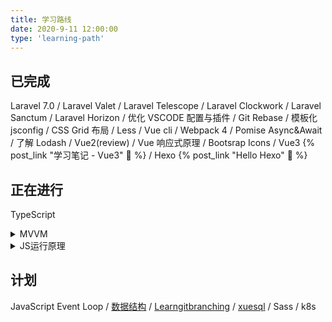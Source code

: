 ```yaml
---
title: 学习路线
date: 2020-9-11 12:00:00
type: 'learning-path'
---
```


## 已完成

Laravel 7.0 /
Laravel Valet /
Laravel Telescope /
Laravel Clockwork /
Laravel Sanctum /
Laravel Horizon /
优化 VSCODE 配置与插件 /
Git Rebase /
模板化 jsconfig /
CSS Grid 布局 /
Less /
Vue cli /
Webpack 4 /
Pomise Async&Await /
了解 Lodash /
Vue2(review) /
Vue 响应式原理 /
Bootsrap Icons /
Vue3 {% post_link "学习笔记 - Vue3" 📝 %} /
Hexo {% post_link "Hello Hexo" 📝 %}

## 正在进行

TypeScript

<details><summary>MVVM</summary>

-   VM(编译器,响应式数据,渲染器)
-   编译器(AST 抽象语法树 -> Transfer -> Generate)
    -   AST Parser 通过正则将模板字符串解析并转换为抽象语法树,即节点(JavaScript Object),包含标签名,标签属性 内容,子节点
    -   Transfer 将抽象语法树转为具象语法树(因为每个框架会有独有的标签属性,需要单独提出解析 提取,更细致的表现为在语法树中, 例如 Vue 中的指令)
    -   Generate 依据具象语法树生成渲染函数的逻辑代码

</details>

<details><summary>JS运行原理</summary>

动态类型语言在编码时提供的信息太少了,让编译器无法在运行前知道变量的类型,只有在运行期间才能确定各个变量的类型,这就导致 JS 无法在运行前编译出更加快速的低级语言的代码,也就是机器代码(Machine Code)

Just In Time(JIT)在运行时生成机器代码,而不是提前生成.在运行阶段收集类型信息,然后根据信息编译机器码,之后再运行代码时直接使用机器码

Ahead Of Time(AOT)在运行前提前生成好机器码

JavaScript 引擎(将高级语言 JS 转为低级语言机器码)

-   JS 引擎首先将 JS 源码通过 parser(解析器)解析成抽象语法树(AST)
-   接着通过 interpreter(解释器)将 AST 编译成字节码(bytecode)
-   字节码通过 compiler(编译器)生成 machine code(机器码)
    -   字节码:是一种中间状态(中间码)的二进制代码(文件),这也是为什么 Java 这种语言可以跨平台的原因
    -   机器码:是电脑 CPU 直接读取运行的机器指令,运行速度最快
    -   不同平台的机器代码会有差异,所以编译器会根据当前平台(如 ARM x64)编译出不同平台的机器码,这里的机器码其实就是汇编代码

</details>

## 计划

JavaScript Event Loop /
[数据结构](https://www.bilibili.com/video/BV1b7411N798) /
[Learngitbranching](https://learngitbranching.js.org) /
[xuesql](http://xuesql.cn/lesson/introduction) /
Sass /
k8s
